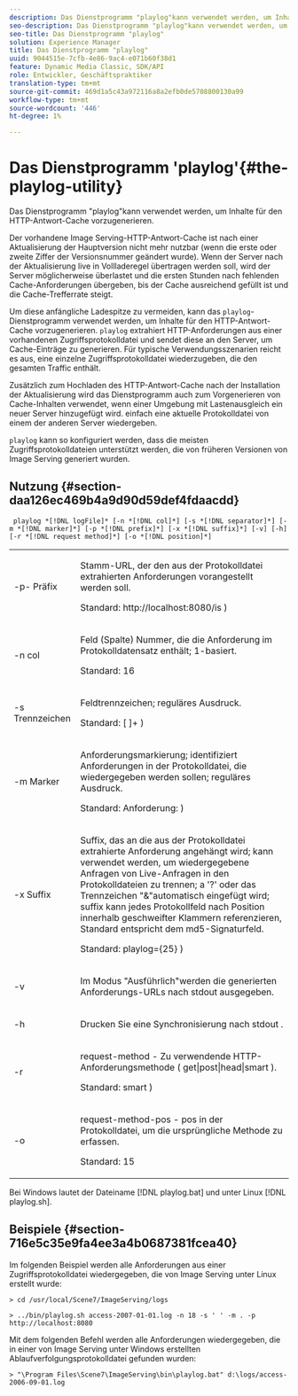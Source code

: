 ```yaml
---
description: Das Dienstprogramm "playlog"kann verwendet werden, um Inhalte für den HTTP-Antwort-Cache vorzugenerieren.
seo-description: Das Dienstprogramm "playlog"kann verwendet werden, um Inhalte für den HTTP-Antwort-Cache vorzugenerieren.
seo-title: Das Dienstprogramm "playlog"
solution: Experience Manager
title: Das Dienstprogramm "playlog"
uuid: 9044515e-7cfb-4e86-9ac4-e071b60f38d1
feature: Dynamic Media Classic, SDK/API
role: Entwickler, Geschäftspraktiker
translation-type: tm+mt
source-git-commit: 469d1a5c43a972116a8a2efb0de5708800130a99
workflow-type: tm+mt
source-wordcount: '446'
ht-degree: 1%

---
```



# Das Dienstprogramm &#39;playlog&#39;{#the-playlog-utility}

Das Dienstprogramm &quot;playlog&quot;kann verwendet werden, um Inhalte für den HTTP-Antwort-Cache vorzugenerieren.

Der vorhandene Image Serving-HTTP-Antwort-Cache ist nach einer Aktualisierung der Hauptversion nicht mehr nutzbar (wenn die erste oder zweite Ziffer der Versionsnummer geändert wurde). Wenn der Server nach der Aktualisierung live in Vollladeregel übertragen werden soll, wird der Server möglicherweise überlastet und die ersten Stunden nach fehlenden Cache-Anforderungen übergeben, bis der Cache ausreichend gefüllt ist und die Cache-Trefferrate steigt.

Um diese anfängliche Ladespitze zu vermeiden, kann das `playlog`-Dienstprogramm verwendet werden, um Inhalte für den HTTP-Antwort-Cache vorzugenerieren. `playlog` extrahiert HTTP-Anforderungen aus einer vorhandenen Zugriffsprotokolldatei und sendet diese an den Server, um Cache-Einträge zu generieren. Für typische Verwendungsszenarien reicht es aus, eine einzelne Zugriffsprotokolldatei wiederzugeben, die den gesamten Traffic enthält.

Zusätzlich zum Hochladen des HTTP-Antwort-Cache nach der Installation der Aktualisierung wird das Dienstprogramm auch zum Vorgenerieren von Cache-Inhalten verwendet, wenn einer Umgebung mit Lastenausgleich ein neuer Server hinzugefügt wird. einfach eine aktuelle Protokolldatei von einem der anderen Server wiedergeben.

`playlog` kann so konfiguriert werden, dass die meisten Zugriffsprotokolldateien unterstützt werden, die von früheren Versionen von Image Serving generiert wurden.

## Nutzung {#section-daa126ec469b4a9d90d59def4fdaacdd}

` playlog *[!DNL logFile]* [-n *[!DNL col]*] [-s *[!DNL separator]*] [-m *[!DNL marker]*] [-p *[!DNL prefix]*] [-x *[!DNL suffix]*] [-v] [-h] [-r *[!DNL request method]*] [-o *[!DNL position]*]`

<table id="simpletable_39B9638BCB0F4244B5155C958C044C31"> 
 <tr class="strow"> 
  <td class="stentry"> <p> <span class="codeph"> -p- <span class="varname"> Präfix  </span> </span> </p> </td> 
  <td class="stentry"> <p>Stamm-URL, der den aus der Protokolldatei extrahierten Anforderungen vorangestellt werden soll. </p> <p>Standard: <span class="filepath"> http://localhost:8080/is </span>) </p> </td> 
 </tr> 
 <tr class="strow"> 
  <td class="stentry"> <p> <span class="codeph"> -n  <span class="varname"> col  </span> </span> </p> </td> 
  <td class="stentry"> <p>Feld (Spalte) Nummer, die die Anforderung im Protokolldatensatz enthält; 1-basiert. </p> <p>Standard: 16 </p> </td> 
 </tr> 
 <tr class="strow"> 
  <td class="stentry"> <p> <span class="codeph"> -s  <span class="varname"> Trennzeichen  </span> </span> </p> </td> 
  <td class="stentry"> <p>Feldtrennzeichen; reguläres Ausdruck. </p> <p>Standard: <span class="codeph"> [ ]+ </span>) </p> </td> 
 </tr> 
 <tr class="strow"> 
  <td class="stentry"> <p> <span class="codeph"> -m  <span class="varname"> Marker  </span> </span> </p> </td> 
  <td class="stentry"> <p>Anforderungsmarkierung; identifiziert Anforderungen in der Protokolldatei, die wiedergegeben werden sollen; reguläres Ausdruck. </p> <p>Standard: <span class="codeph"> Anforderung: </span>) </p> </td> 
 </tr> 
 <tr class="strow"> 
  <td class="stentry"> <p> <span class="codeph"> -x  <span class="varname"> Suffix  </span> </span> </p> </td> 
  <td class="stentry"> <p>Suffix, das an die aus der Protokolldatei extrahierte Anforderung angehängt wird; kann verwendet werden, um wiedergegebene Anfragen von Live-Anfragen in den Protokolldateien zu trennen; a '?' oder das Trennzeichen "&amp;"automatisch eingefügt wird; suffix kann jedes Protokollfeld nach Position innerhalb geschweifter Klammern referenzieren, Standard entspricht dem md5-Signaturfeld. </p> <p>Standard: <span class="codeph"> playlog={25} </span>) </p> </td> 
 </tr> 
 <tr class="strow"> 
  <td class="stentry"> <p> <span class="codeph"> -v </span> </p> </td> 
  <td class="stentry"> <p>Im Modus "Ausführlich"werden die generierten Anforderungs-URLs nach <span class="codeph"> stdout </span> ausgegeben. </p> </td> 
 </tr> 
 <tr class="strow"> 
  <td class="stentry"> <p> <span class="codeph"> -h </span> </p> </td> 
  <td class="stentry"> <p>Drucken Sie eine Synchronisierung nach <span class="codeph"> stdout </span>. </p> </td> 
 </tr> 
 <tr class="strow"> 
  <td class="stentry"> <p> <span class="codeph"> -r </span> </p> </td> 
  <td class="stentry"> <p>request-method - Zu verwendende HTTP-Anforderungsmethode ( <span class="codeph"> get|post|head|smart </span>). </p> <p>Standard: <span class="codeph"> smart </span>) </p> </td> 
 </tr> 
 <tr class="strow"> 
  <td class="stentry"> <p> <span class="codeph"> -o </span> </p> </td> 
  <td class="stentry"> <p>request-method-pos - pos in der Protokolldatei, um die ursprüngliche Methode zu erfassen. </p> <p>Standard: 15 </p> </td> 
 </tr> 
</table>

Bei Windows lautet der Dateiname [!DNL playlog.bat] und unter Linux [!DNL playlog.sh].

## Beispiele {#section-716e5c35e9fa4ee3a4b0687381fcea40}

Im folgenden Beispiel werden alle Anforderungen aus einer Zugriffsprotokolldatei wiedergegeben, die von Image Serving unter Linux erstellt wurde:

`> cd /usr/local/Scene7/ImageServing/logs`

`> ../bin/playlog.sh access-2007-01-01.log -n 18 -s ' ' -m . -p http://localhost:8080`

Mit dem folgenden Befehl werden alle Anforderungen wiedergegeben, die in einer von Image Serving unter Windows erstellten Ablaufverfolgungsprotokolldatei gefunden wurden:

`> "\Program Files\Scene7\ImageServing\bin\playlog.bat" d:\logs/access-2006-09-01.log`
